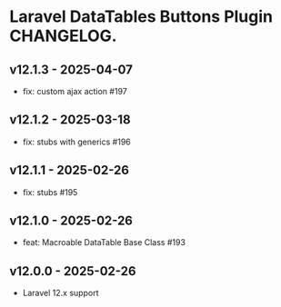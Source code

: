 # Laravel DataTables Buttons Plugin CHANGELOG.

## v12.1.3 - 2025-04-07

- fix: custom ajax action #197

## v12.1.2 - 2025-03-18

- fix: stubs with generics #196

## v12.1.1 - 2025-02-26

- fix: stubs #195

## v12.1.0 - 2025-02-26

- feat: Macroable DataTable Base Class #193

## v12.0.0 - 2025-02-26

- Laravel 12.x support
